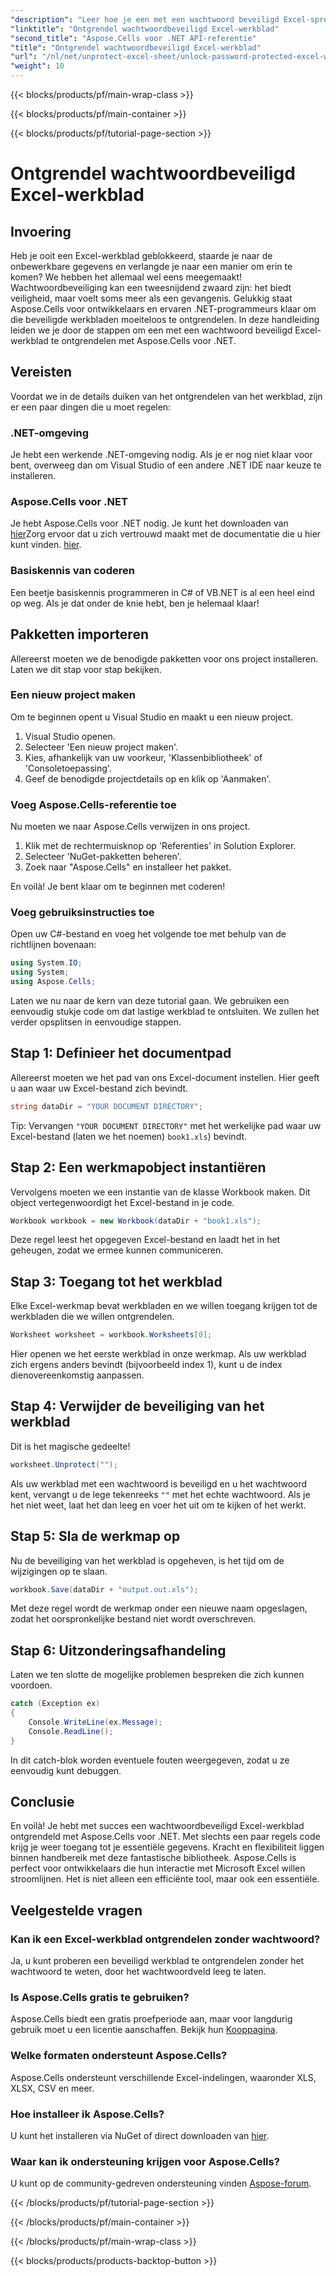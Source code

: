 ```yaml
---
"description": "Leer hoe je een met een wachtwoord beveiligd Excel-spreadsheet ontgrendelt met Aspose.Cells voor .NET. Stapsgewijze tutorial in C#."
"linktitle": "Ontgrendel wachtwoordbeveiligd Excel-werkblad"
"second_title": "Aspose.Cells voor .NET API-referentie"
"title": "Ontgrendel wachtwoordbeveiligd Excel-werkblad"
"url": "/nl/net/unprotect-excel-sheet/unlock-password-protected-excel-worksheet/"
"weight": 10
---
```


{{< blocks/products/pf/main-wrap-class >}}

{{< blocks/products/pf/main-container >}}

{{< blocks/products/pf/tutorial-page-section >}}

# Ontgrendel wachtwoordbeveiligd Excel-werkblad

## Invoering

Heb je ooit een Excel-werkblad geblokkeerd, staarde je naar de onbewerkbare gegevens en verlangde je naar een manier om erin te komen? We hebben het allemaal wel eens meegemaakt! Wachtwoordbeveiliging kan een tweesnijdend zwaard zijn: het biedt veiligheid, maar voelt soms meer als een gevangenis. Gelukkig staat Aspose.Cells voor ontwikkelaars en ervaren .NET-programmeurs klaar om die beveiligde werkbladen moeiteloos te ontgrendelen. In deze handleiding leiden we je door de stappen om een met een wachtwoord beveiligd Excel-werkblad te ontgrendelen met Aspose.Cells voor .NET. 

## Vereisten

Voordat we in de details duiken van het ontgrendelen van het werkblad, zijn er een paar dingen die u moet regelen:

### .NET-omgeving

Je hebt een werkende .NET-omgeving nodig. Als je er nog niet klaar voor bent, overweeg dan om Visual Studio of een andere .NET IDE naar keuze te installeren. 

### Aspose.Cells voor .NET

Je hebt Aspose.Cells voor .NET nodig. Je kunt het downloaden van [hier](https://releases.aspose.com/cells/net/)Zorg ervoor dat u zich vertrouwd maakt met de documentatie die u hier kunt vinden. [hier](https://reference.aspose.com/cells/net/).

### Basiskennis van coderen

Een beetje basiskennis programmeren in C# of VB.NET is al een heel eind op weg. Als je dat onder de knie hebt, ben je helemaal klaar!

## Pakketten importeren

Allereerst moeten we de benodigde pakketten voor ons project installeren. Laten we dit stap voor stap bekijken.

### Een nieuw project maken

Om te beginnen opent u Visual Studio en maakt u een nieuw project. 

1. Visual Studio openen. 
2. Selecteer 'Een nieuw project maken'.
3. Kies, afhankelijk van uw voorkeur, 'Klassenbibliotheek' of 'Consoletoepassing'.
4. Geef de benodigde projectdetails op en klik op 'Aanmaken'.

### Voeg Aspose.Cells-referentie toe

Nu moeten we naar Aspose.Cells verwijzen in ons project.

1. Klik met de rechtermuisknop op 'Referenties' in Solution Explorer.
2. Selecteer 'NuGet-pakketten beheren'.
3. Zoek naar "Aspose.Cells" en installeer het pakket.

En voilà! Je bent klaar om te beginnen met coderen!

### Voeg gebruiksinstructies toe

Open uw C#-bestand en voeg het volgende toe met behulp van de richtlijnen bovenaan:

```csharp
using System.IO;
using System;
using Aspose.Cells;
```

Laten we nu naar de kern van deze tutorial gaan. We gebruiken een eenvoudig stukje code om dat lastige werkblad te ontsluiten. We zullen het verder opsplitsen in eenvoudige stappen.

## Stap 1: Definieer het documentpad

Allereerst moeten we het pad van ons Excel-document instellen. Hier geeft u aan waar uw Excel-bestand zich bevindt. 

```csharp
string dataDir = "YOUR DOCUMENT DIRECTORY";
```

Tip: Vervangen `"YOUR DOCUMENT DIRECTORY"` met het werkelijke pad waar uw Excel-bestand (laten we het noemen) `book1.xls`) bevindt. 

## Stap 2: Een werkmapobject instantiëren

Vervolgens moeten we een instantie van de klasse Workbook maken. Dit object vertegenwoordigt het Excel-bestand in je code.

```csharp
Workbook workbook = new Workbook(dataDir + "book1.xls");
```

Deze regel leest het opgegeven Excel-bestand en laadt het in het geheugen, zodat we ermee kunnen communiceren.

## Stap 3: Toegang tot het werkblad

Elke Excel-werkmap bevat werkbladen en we willen toegang krijgen tot de werkbladen die we willen ontgrendelen. 

```csharp
Worksheet worksheet = workbook.Worksheets[0];
```

Hier openen we het eerste werkblad in onze werkmap. Als uw werkblad zich ergens anders bevindt (bijvoorbeeld index 1), kunt u de index dienovereenkomstig aanpassen.

## Stap 4: Verwijder de beveiliging van het werkblad

Dit is het magische gedeelte! 

```csharp
worksheet.Unprotect("");
```

Als uw werkblad met een wachtwoord is beveiligd en u het wachtwoord kent, vervangt u de lege tekenreeks `""` met het echte wachtwoord. Als je het niet weet, laat het dan leeg en voer het uit om te kijken of het werkt.

## Stap 5: Sla de werkmap op

Nu de beveiliging van het werkblad is opgeheven, is het tijd om de wijzigingen op te slaan. 

```csharp
workbook.Save(dataDir + "output.out.xls");
```

Met deze regel wordt de werkmap onder een nieuwe naam opgeslagen, zodat het oorspronkelijke bestand niet wordt overschreven. 

## Stap 6: Uitzonderingsafhandeling

Laten we ten slotte de mogelijke problemen bespreken die zich kunnen voordoen. 

```csharp
catch (Exception ex)
{
    Console.WriteLine(ex.Message);
    Console.ReadLine();
}
```

In dit catch-blok worden eventuele fouten weergegeven, zodat u ze eenvoudig kunt debuggen. 

## Conclusie

En voilà! Je hebt met succes een wachtwoordbeveiligd Excel-werkblad ontgrendeld met Aspose.Cells voor .NET. Met slechts een paar regels code krijg je weer toegang tot je essentiële gegevens. Kracht en flexibiliteit liggen binnen handbereik met deze fantastische bibliotheek. Aspose.Cells is perfect voor ontwikkelaars die hun interactie met Microsoft Excel willen stroomlijnen. Het is niet alleen een efficiënte tool, maar ook een essentiële.

## Veelgestelde vragen

### Kan ik een Excel-werkblad ontgrendelen zonder wachtwoord?  
Ja, u kunt proberen een beveiligd werkblad te ontgrendelen zonder het wachtwoord te weten, door het wachtwoordveld leeg te laten.

### Is Aspose.Cells gratis te gebruiken?  
Aspose.Cells biedt een gratis proefperiode aan, maar voor langdurig gebruik moet u een licentie aanschaffen. Bekijk hun [Kooppagina](https://purchase.aspose.com/buy).

### Welke formaten ondersteunt Aspose.Cells?  
Aspose.Cells ondersteunt verschillende Excel-indelingen, waaronder XLS, XLSX, CSV en meer.

### Hoe installeer ik Aspose.Cells?  
U kunt het installeren via NuGet of direct downloaden van [hier](https://releases.aspose.com/cells/net/).

### Waar kan ik ondersteuning krijgen voor Aspose.Cells?  
U kunt op de community-gedreven ondersteuning vinden [Aspose-forum](https://forum.aspose.com/c/cells/9).

{{< /blocks/products/pf/tutorial-page-section >}}

{{< /blocks/products/pf/main-container >}}

{{< /blocks/products/pf/main-wrap-class >}}

{{< blocks/products/products-backtop-button >}}
